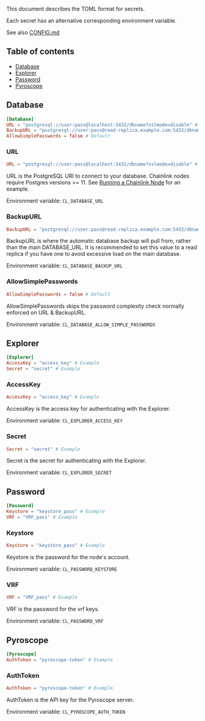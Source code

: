 [//]: # (Documentation generated from docs/secrets.toml - DO NOT EDIT.)

This document describes the TOML format for secrets.

Each secret has an alternative corresponding environment variable.

See also [CONFIG.md](config.md)

## Table of contents

- [Database](#Database)
- [Explorer](#Explorer)
- [Password](#Password)
- [Pyroscope](#Pyroscope)

## Database<a id='Database'></a>
```toml
[Database]
URL = "postgresql://user:pass@localhost:5432/dbname?sslmode=disable" # Example
BackupURL = "postgresql://user:pass@read-replica.example.com:5432/dbname?sslmode=disable" # Example
AllowSimplePasswords = false # Default
```


### URL<a id='Database-URL'></a>
```toml
URL = "postgresql://user:pass@localhost:5432/dbname?sslmode=disable" # Example
```
URL is the PostgreSQL URI to connect to your database. Chainlink nodes require Postgres versions >= 11. See
[Running a Chainlink Node](https://docs.chain.link/docs/running-a-chainlink-node/#set-the-remote-database_url-config) for an example.

Environment variable: `CL_DATABASE_URL`

### BackupURL<a id='Database-BackupURL'></a>
```toml
BackupURL = "postgresql://user:pass@read-replica.example.com:5432/dbname?sslmode=disable" # Example
```
BackupURL is where the automatic database backup will pull from, rather than the main DATABASE_URL. It is recommended
to set this value to a read replica if you have one to avoid excessive load on the main database.

Environment variable: `CL_DATABASE_BACKUP_URL`

### AllowSimplePasswords<a id='Database-AllowSimplePasswords'></a>
```toml
AllowSimplePasswords = false # Default
```
AllowSimplePasswords skips the password complexity check normally enforced on URL & BackupURL.

Environment variable: `CL_DATABASE_ALLOW_SIMPLE_PASSWORDS`

## Explorer<a id='Explorer'></a>
```toml
[Explorer]
AccessKey = "access_key" # Example
Secret = "secret" # Example
```


### AccessKey<a id='Explorer-AccessKey'></a>
```toml
AccessKey = "access_key" # Example
```
AccessKey is the access key for authenticating with the Explorer.

Environment variable: `CL_EXPLORER_ACCESS_KEY`

### Secret<a id='Explorer-Secret'></a>
```toml
Secret = "secret" # Example
```
Secret is the secret for authenticating with the Explorer.

Environment variable: `CL_EXPLORER_SECRET`

## Password<a id='Password'></a>
```toml
[Password]
Keystore = "keystore_pass" # Example
VRF = "VRF_pass" # Example
```


### Keystore<a id='Password-Keystore'></a>
```toml
Keystore = "keystore_pass" # Example
```
Keystore is the password for the node's account.

Environment variable: `CL_PASSWORD_KEYSTORE`

### VRF<a id='Password-VRF'></a>
```toml
VRF = "VRF_pass" # Example
```
VRF is the password for the vrf keys.

Environment variable: `CL_PASSWORD_VRF`

## Pyroscope<a id='Pyroscope'></a>
```toml
[Pyroscope]
AuthToken = "pyroscope-token" # Example
```


### AuthToken<a id='Pyroscope-AuthToken'></a>
```toml
AuthToken = "pyroscope-token" # Example
```
AuthToken is the API key for the Pyroscope server.

Environment variable: `CL_PYROSCOPE_AUTH_TOKEN`

